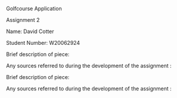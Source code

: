 Golfcourse Application

Assignment 2

Name: David Cotter 

Student Number: W20062924

Brief description of piece: 

Any sources referred to during the development of the assignment :

Brief description of piece: 

Any sources referred to during the development of the assignment :
